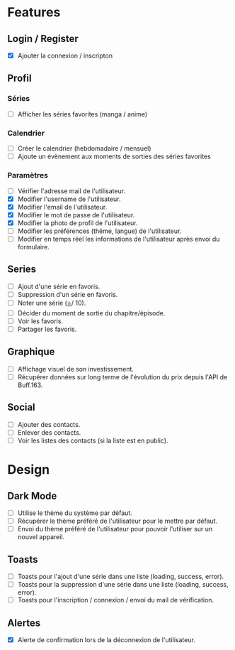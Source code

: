 # Features

## Login / Register

* [X] Ajouter la connexion / inscripton

## Profil

### Séries
* [ ] Afficher les séries favorites (manga / anime)

### Calendrier
* [ ] Créer le calendrier (hebdomadaire / mensuel)
* [ ] Ajoute un évènement aux moments de sorties des séries favorites 

### Paramètres
* [ ] Vérifier l'adresse mail de l'utilisateur.
* [X] Modifier l'username de l'utilisateur.
* [X] Modifier l'email de l'utilisateur.
* [X] Modifier le mot de passe de l'utilisateur.
* [X] Modifier la photo de profil de l'utilisateur.
* [ ] Modifier les préférences (thême, langue) de l'utilisateur.
* [ ] Modifier en temps réel les informations de l'utilisateur après envoi du formulaire.

## Series

- [ ] Ajout d'une série en favoris.
- [ ] Suppression d'un série en favoris.
- [ ] Noter une série ([⭐](https://emojipedia.org/fr/%C3%A9toile)/ 10).
- [ ] Décider du moment de sortie du chapitre/épisode.
- [ ] Voir les favoris.
- [ ] Partager les favoris.

## Graphique

- [ ] Affichage visuel de son investissement.
- [ ] Récupérer données sur long terme de l'évolution du prix depuis l'API de Buff.163.

## Social

- [ ] Ajouter des contacts.
- [ ] Enlever des contacts.
- [ ] Voir les listes des contacts (si la liste est en public).

# Design

## Dark Mode

- [ ] Utilise le thème du système par défaut.
- [ ] Récupérer le thème préféré de l'utilisateur pour le mettre par défaut.
- [ ] Envoi du thème préféré de l'utilisateur pour pouvoir l'utiliser sur un nouvel appareil.

## Toasts

- [ ] Toasts pour l'ajout d'une série dans une liste (loading, success, error).
- [ ] Toasts pour la suppression d'une série dans une liste (loading, success, error).
- [ ] Toasts pour l'inscription / connexion / envoi du mail de vérification.

## Alertes

- [X] Alerte de confirmation lors de la déconnexion de l'utilisateur.
